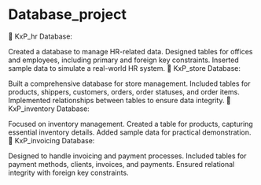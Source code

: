 # Database_project
🔹 KxP_hr Database:

Created a database to manage HR-related data.
Designed tables for offices and employees, including primary and foreign key constraints.
Inserted sample data to simulate a real-world HR system.
🔹 KxP_store Database:

Built a comprehensive database for store management.
Included tables for products, shippers, customers, orders, order statuses, and order items.
Implemented relationships between tables to ensure data integrity.
🔹 KxP_inventory Database:

Focused on inventory management.
Created a table for products, capturing essential inventory details.
Added sample data for practical demonstration.
🔹 KxP_invoicing Database:

Designed to handle invoicing and payment processes.
Included tables for payment methods, clients, invoices, and payments.
Ensured relational integrity with foreign key constraints.